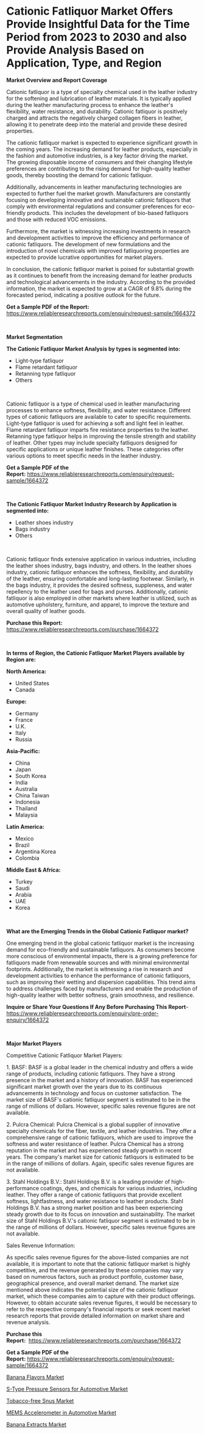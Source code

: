 <p><h1>Cationic Fatliquor Market Offers Provide Insightful Data for the Time Period from 2023 to 2030 and also Provide Analysis Based on Application, Type, and Region</h1></p><p><strong>Market Overview and Report Coverage</strong></p>
<p><p>Cationic fatliquor is a type of specialty chemical used in the leather industry for the softening and lubrication of leather materials. It is typically applied during the leather manufacturing process to enhance the leather's flexibility, water resistance, and durability. Cationic fatliquor is positively charged and attracts the negatively charged collagen fibers in leather, allowing it to penetrate deep into the material and provide these desired properties.</p><p>The cationic fatliquor market is expected to experience significant growth in the coming years. The increasing demand for leather products, especially in the fashion and automotive industries, is a key factor driving the market. The growing disposable income of consumers and their changing lifestyle preferences are contributing to the rising demand for high-quality leather goods, thereby boosting the demand for cationic fatliquor.</p><p>Additionally, advancements in leather manufacturing technologies are expected to further fuel the market growth. Manufacturers are constantly focusing on developing innovative and sustainable cationic fatliquors that comply with environmental regulations and consumer preferences for eco-friendly products. This includes the development of bio-based fatliquors and those with reduced VOC emissions.</p><p>Furthermore, the market is witnessing increasing investments in research and development activities to improve the efficiency and performance of cationic fatliquors. The development of new formulations and the introduction of novel chemicals with improved fatliquoring properties are expected to provide lucrative opportunities for market players.</p><p>In conclusion, the cationic fatliquor market is poised for substantial growth as it continues to benefit from the increasing demand for leather products and technological advancements in the industry. According to the provided information, the market is expected to grow at a CAGR of 9.8% during the forecasted period, indicating a positive outlook for the future.</p></p>
<p><strong>Get a Sample PDF of the Report:</strong> <a href="https://www.reliableresearchreports.com/enquiry/request-sample/1664372">https://www.reliableresearchreports.com/enquiry/request-sample/1664372</a></p>
<p>&nbsp;</p>
<p><strong>Market Segmentation</strong></p>
<p><strong>The Cationic Fatliquor Market Analysis by types is segmented into:</strong></p>
<p><ul><li>Light-type fatliquor</li><li>Flame retardant fatliquor</li><li>Retanning type fatliquor</li><li>Others</li></ul></p>
<p>&nbsp;</p>
<p><p>Cationic fatliquor is a type of chemical used in leather manufacturing processes to enhance softness, flexibility, and water resistance. Different types of cationic fatliquors are available to cater to specific requirements. Light-type fatliquor is used for achieving a soft and light feel in leather. Flame retardant fatliquor imparts fire resistance properties to the leather. Retanning type fatliquor helps in improving the tensile strength and stability of leather. Other types may include specialty fatliquors designed for specific applications or unique leather finishes. These categories offer various options to meet specific needs in the leather industry.</p></p>
<p><strong>Get a Sample PDF of the Report:</strong>&nbsp;<a href="https://www.reliableresearchreports.com/enquiry/request-sample/1664372">https://www.reliableresearchreports.com/enquiry/request-sample/1664372</a></p>
<p>&nbsp;</p>
<p><strong>The Cationic Fatliquor Market Industry Research by Application is segmented into:</strong></p>
<p><ul><li>Leather shoes industry</li><li>Bags industry</li><li>Others</li></ul></p>
<p>&nbsp;</p>
<p><p>Cationic fatliquor finds extensive application in various industries, including the leather shoes industry, bags industry, and others. In the leather shoes industry, cationic fatliquor enhances the softness, flexibility, and durability of the leather, ensuring comfortable and long-lasting footwear. Similarly, in the bags industry, it provides the desired softness, suppleness, and water repellency to the leather used for bags and purses. Additionally, cationic fatliquor is also employed in other markets where leather is utilized, such as automotive upholstery, furniture, and apparel, to improve the texture and overall quality of leather goods.</p></p>
<p><strong>Purchase this Report:</strong>&nbsp; <a href="https://www.reliableresearchreports.com/purchase/1664372">https://www.reliableresearchreports.com/purchase/1664372</a></p>
<p>&nbsp;</p>
<p><strong>In terms of Region, the Cationic Fatliquor Market Players available by Region are:</strong></p>
<p>
    <p> <strong> North America: </strong>
        <ul>
            <li>United States</li>
            <li>Canada</li>
        </ul>
        </p> 
    <p> <strong> Europe: </strong>
        <ul>
            <li>Germany</li>
            <li>France</li>
            <li>U.K.</li>
            <li>Italy</li>
            <li>Russia</li>
        </ul>
        </p> 
    <p> <strong> Asia-Pacific: </strong>
        <ul>
            <li>China</li>
            <li>Japan</li>
            <li>South Korea</li>
            <li>India</li>
            <li>Australia</li>
            <li>China Taiwan</li>
            <li>Indonesia</li>
            <li>Thailand</li>
            <li>Malaysia</li>
        </ul>
        </p> 
    <p> <strong> Latin America: </strong>
        <ul>
            <li>Mexico</li>
            <li>Brazil</li>
            <li>Argentina Korea</li>
            <li>Colombia</li>
        </ul>
        </p> 
    <p> <strong> Middle East & Africa: </strong>
        <ul>
            <li>Turkey</li>
            <li>Saudi</li>
            <li>Arabia</li>
            <li>UAE</li>
            <li>Korea</li>
        </ul>
    </p>
    </p>
<p>&nbsp;</p>
<p><strong>What are the Emerging Trends in the Global Cationic Fatliquor market?</strong></p>
<p><p>One emerging trend in the global cationic fatliquor market is the increasing demand for eco-friendly and sustainable fatliquors. As consumers become more conscious of environmental impacts, there is a growing preference for fatliquors made from renewable sources and with minimal environmental footprints. Additionally, the market is witnessing a rise in research and development activities to enhance the performance of cationic fatliquors, such as improving their wetting and dispersion capabilities. This trend aims to address challenges faced by manufacturers and enable the production of high-quality leather with better softness, grain smoothness, and resilience.</p></p>
<p><strong>Inquire or Share Your Questions If Any Before Purchasing This Report</strong>- <a href="https://www.reliableresearchreports.com/enquiry/pre-order-enquiry/1664372">https://www.reliableresearchreports.com/enquiry/pre-order-enquiry/1664372</a></p>
<p>&nbsp;</p>
<p><strong>Major Market Players</strong></p>
<p><p>Competitive Cationic Fatliquor Market Players:</p><p>1. BASF: BASF is a global leader in the chemical industry and offers a wide range of products, including cationic fatliquors. They have a strong presence in the market and a history of innovation. BASF has experienced significant market growth over the years due to its continuous advancements in technology and focus on customer satisfaction. The market size of BASF's cationic fatliquor segment is estimated to be in the range of millions of dollars. However, specific sales revenue figures are not available.</p><p>2. Pulcra Chemical: Pulcra Chemical is a global supplier of innovative specialty chemicals for the fiber, textile, and leather industries. They offer a comprehensive range of cationic fatliquors, which are used to improve the softness and water resistance of leather. Pulcra Chemical has a strong reputation in the market and has experienced steady growth in recent years. The company's market size for cationic fatliquors is estimated to be in the range of millions of dollars. Again, specific sales revenue figures are not available.</p><p>3. Stahl Holdings B.V.: Stahl Holdings B.V. is a leading provider of high-performance coatings, dyes, and chemicals for various industries, including leather. They offer a range of cationic fatliquors that provide excellent softness, lightfastness, and water resistance to leather products. Stahl Holdings B.V. has a strong market position and has been experiencing steady growth due to its focus on innovation and sustainability. The market size of Stahl Holdings B.V.'s cationic fatliquor segment is estimated to be in the range of millions of dollars. However, specific sales revenue figures are not available.</p><p>Sales Revenue Information:</p><p>As specific sales revenue figures for the above-listed companies are not available, it is important to note that the cationic fatliquor market is highly competitive, and the revenue generated by these companies may vary based on numerous factors, such as product portfolio, customer base, geographical presence, and overall market demand. The market size mentioned above indicates the potential size of the cationic fatliquor market, which these companies aim to capture with their product offerings. However, to obtain accurate sales revenue figures, it would be necessary to refer to the respective company's financial reports or seek recent market research reports that provide detailed information on market share and revenue analysis.</p></p>
<p><strong>Purchase this Report:</strong>&nbsp;&nbsp;<a href="https://www.reliableresearchreports.com/purchase/1664372">https://www.reliableresearchreports.com/purchase/1664372</a></p>
<p></p>
<p><strong>Get a Sample PDF of the Report:</strong>&nbsp;<a href="https://www.reliableresearchreports.com/enquiry/request-sample/1664372">https://www.reliableresearchreports.com/enquiry/request-sample/1664372</a></p>
<p><p><a href="https://medium.com/@bobbyrobinson56/banana-flavors-market-size-growth-forecast-2023-2030-f0edf78c5b99">Banana Flavors Market</a></p><p><a href="https://www.linkedin.com/pulse/s-type-pressure-sensors-automotive-market-research-report/">S-Type Pressure Sensors for Automotive Market</a></p><p><a href="https://github.com/ruslanpoljakovrd177/Market-Research-Report-List-1/blob/main/tobacco-free-snus-market.md">Tobacco-free Snus Market</a></p><p><a href="https://www.linkedin.com/pulse/decoding-mems-accelerometer-automotive-market-deep-dive/">MEMS Accelerometer in Automotive Market</a></p><p><a href="https://medium.com/@dennisoliver07/banana-extracts-market-size-growth-forecast-2023-2030-47ff4c188a14">Banana Extracts Market</a></p></p>